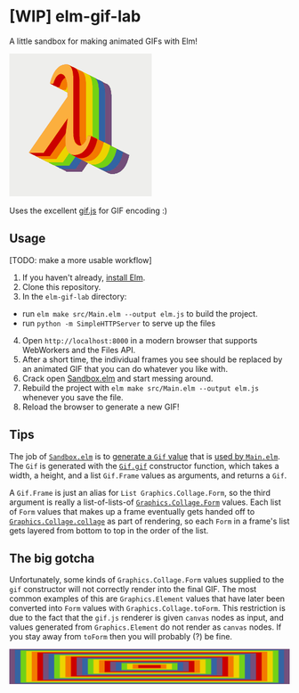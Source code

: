 # [WIP] elm-gif-lab

A little sandbox for making animated GIFs with Elm!

![animated rainbow lambda](RainbowLambda.gif?raw=true)

Uses the excellent [gif.js](https://jnordberg.github.io/gif.js/) for GIF encoding :)

## Usage

[TODO: make a more usable workflow]

1. If you haven't already, [install Elm](http://elm-lang.org/install).
2. Clone this repository.
3. In the `elm-gif-lab` directory:
  * run `elm make src/Main.elm --output elm.js` to build the project.
  * run `python -m SimpleHTTPServer` to serve up the files
4. Open `http://localhost:8000` in a modern browser that supports WebWorkers and the Files API.
5. After a short time, the individual frames you see should be replaced by an animated GIF that you can do whatever you like with.
6. Crack open [Sandbox.elm](src/Sandbox.elm) and start messing around.
7. Rebuild the project with `elm make src/Main.elm --output elm.js` whenever you save the file.
8. Reload the browser to generate a new GIF!

## Tips

The job of [`Sandbox.elm`](src/Sandbox.elm) is to [generate a `Gif` value](https://github.com/jamesmacaulay/elm-gif-lab/blob/7e8e00b5383f7db13a72bdec66e6a8a44d91e310/Sandbox.elm#L74-L76) that is [used by `Main.elm`](https://github.com/jamesmacaulay/elm-gif-lab/blob/342b6db78f80a8970dedce2dd7746dff6dc2025d/Main.elm#L15-L16). The `Gif` is generated with the  [`Gif.gif`](https://github.com/jamesmacaulay/elm-gif-lab/blob/40779309a8f8f5e634b6a323b0dedf56b94a1366/Gif.elm#L26) constructor function, which takes a width, a height, and a list `Gif.Frame` values as arguments, and returns a `Gif`.

A `Gif.Frame` is just an alias for `List Graphics.Collage.Form`, so the third argument is really a list-of-lists-of [`Graphics.Collage.Form`](http://package.elm-lang.org/packages/elm-lang/core/3.0.0/Graphics-Collage#Form) values. Each list of `Form` values that makes up a frame eventually gets handed off to [`Graphics.Collage.collage`](http://package.elm-lang.org/packages/elm-lang/core/3.0.0/Graphics-Collage#collage) as part of rendering, so each `Form` in a frame's list gets layered from bottom to top in the order of the list.

## The big gotcha

Unfortunately, some kinds of `Graphics.Collage.Form` values supplied to the `gif` constructor will not correctly render into the final GIF. The most common examples of this are `Graphics.Element` values that have later been converted into `Form` values with `Graphics.Collage.toForm`. This restriction is due to the fact that the `gif.js` renderer is given `canvas` nodes as input, and values generated from `Graphics.Element` do not render as `canvas` nodes. If you stay away from `toForm` then you will probably (?) be fine.

![animated rainbow rectangles footer](Sandbox.gif?raw=true)
